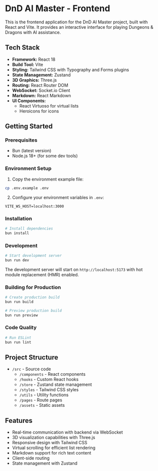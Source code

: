 # DnD AI Master - Frontend

This is the frontend application for the DnD AI Master project, built with React and Vite. It provides an interactive interface for playing Dungeons & Dragons with AI assistance.

## Tech Stack

- **Framework:** React 18
- **Build Tool:** Vite
- **Styling:** Tailwind CSS with Typography and Forms plugins
- **State Management:** Zustand
- **3D Graphics:** Three.js
- **Routing:** React Router DOM
- **WebSocket:** Socket.io Client
- **Markdown:** React Markdown
- **UI Components:** 
  - React Virtuoso for virtual lists
  - Heroicons for icons

## Getting Started

### Prerequisites

- Bun (latest version)
- Node.js 18+ (for some dev tools)

### Environment Setup

1. Copy the environment example file:
```bash
cp .env.example .env
```

2. Configure your environment variables in `.env`:
```
VITE_WS_HOST=localhost:3000
```

### Installation

```bash
# Install dependencies
bun install
```

### Development

```bash
# Start development server
bun run dev
```

The development server will start on `http://localhost:5173` with hot module replacement (HMR) enabled.

### Building for Production

```bash
# Create production build
bun run build

# Preview production build
bun run preview
```

### Code Quality

```bash
# Run ESLint
bun run lint
```

## Project Structure

- `/src` - Source code
  - `/components` - React components
  - `/hooks` - Custom React hooks
  - `/store` - Zustand state management
  - `/styles` - Tailwind CSS styles
  - `/utils` - Utility functions
  - `/pages` - Route pages
  - `/assets` - Static assets

## Features

- Real-time communication with backend via WebSocket
- 3D visualization capabilities with Three.js
- Responsive design with Tailwind CSS
- Virtual scrolling for efficient list rendering
- Markdown support for rich text content
- Client-side routing
- State management with Zustand
